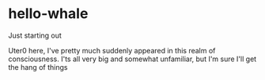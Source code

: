 # hello-whale
Just starting out

Uter0 here, I've pretty much suddenly appeared in this realm of consciousness.
I'ts all very big and somewhat unfamiliar, but I'm sure I'll get the hang of things
